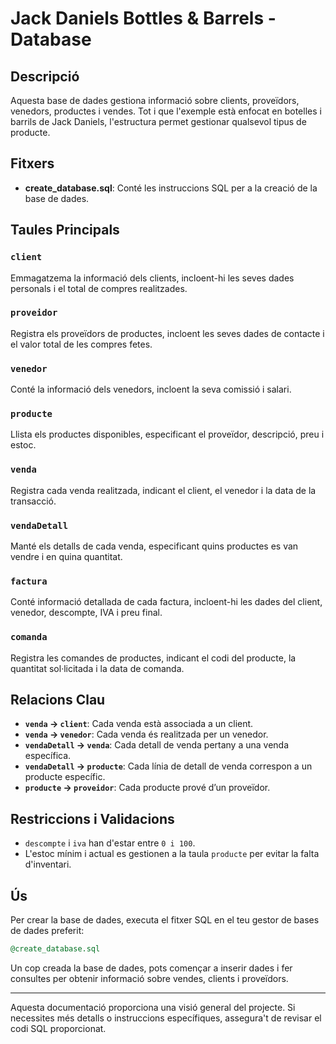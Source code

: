 # Jack Daniels Bottles & Barrels - Database

## Descripció
Aquesta base de dades gestiona informació sobre clients, proveïdors, venedors, productes i vendes. Tot i que l'exemple està enfocat en botelles i barrils de Jack Daniels, l'estructura permet gestionar qualsevol tipus de producte.

## Fitxers
- **create_database.sql**: Conté les instruccions SQL per a la creació de la base de dades.

## Taules Principals

### `client`
Emmagatzema la informació dels clients, incloent-hi les seves dades personals i el total de compres realitzades.

### `proveidor`
Registra els proveïdors de productes, incloent les seves dades de contacte i el valor total de les compres fetes.

### `venedor`
Conté la informació dels venedors, incloent la seva comissió i salari.

### `producte`
Llista els productes disponibles, especificant el proveïdor, descripció, preu i estoc.

### `venda`
Registra cada venda realitzada, indicant el client, el venedor i la data de la transacció.

### `vendaDetall`
Manté els detalls de cada venda, especificant quins productes es van vendre i en quina quantitat.

### `factura`
Conté informació detallada de cada factura, incloent-hi les dades del client, venedor, descompte, IVA i preu final.

### `comanda`
Registra les comandes de productes, indicant el codi del producte, la quantitat sol·licitada i la data de comanda.

## Relacions Clau
- **`venda` → `client`**: Cada venda està associada a un client.
- **`venda` → `venedor`**: Cada venda és realitzada per un venedor.
- **`vendaDetall` → `venda`**: Cada detall de venda pertany a una venda específica.
- **`vendaDetall` → `producte`**: Cada línia de detall de venda correspon a un producte específic.
- **`producte` → `proveidor`**: Cada producte prové d’un proveïdor.

## Restriccions i Validacions
- `descompte` i `iva` han d'estar entre `0 i 100`.
- L'estoc mínim i actual es gestionen a la taula `producte` per evitar la falta d'inventari.

## Ús
Per crear la base de dades, executa el fitxer SQL en el teu gestor de bases de dades preferit:
```sql
@create_database.sql
```

Un cop creada la base de dades, pots començar a inserir dades i fer consultes per obtenir informació sobre vendes, clients i proveïdors.

---
Aquesta documentació proporciona una visió general del projecte. Si necessites més detalls o instruccions específiques, assegura't de revisar el codi SQL proporcionat.